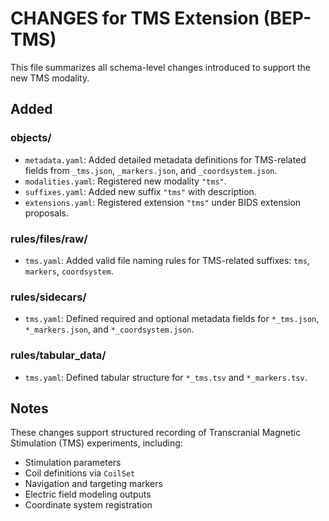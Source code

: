 # CHANGES for TMS Extension (BEP-TMS)

This file summarizes all schema-level changes introduced to support the new TMS modality.

## Added

### objects/
- `metadata.yaml`: Added detailed metadata definitions for TMS-related fields from `_tms.json`, `_markers.json`, and `_coordsystem.json`.
- `modalities.yaml`: Registered new modality `"tms"`.
- `suffixes.yaml`: Added new suffix `"tms"` with description.
- `extensions.yaml`: Registered extension `"tms"` under BIDS extension proposals.

### rules/files/raw/
- `tms.yaml`: Added valid file naming rules for TMS-related suffixes: `tms`, `markers`, `coordsystem`.

### rules/sidecars/
- `tms.yaml`: Defined required and optional metadata fields for `*_tms.json`, `*_markers.json`, and `*_coordsystem.json`.

### rules/tabular_data/
- `tms.yaml`: Defined tabular structure for `*_tms.tsv` and `*_markers.tsv`.

## Notes

These changes support structured recording of Transcranial Magnetic Stimulation (TMS) experiments, including:
- Stimulation parameters
- Coil definitions via `CoilSet`
- Navigation and targeting markers
- Electric field modeling outputs
- Coordinate system registration
